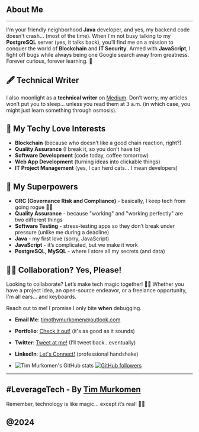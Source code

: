 ## About Me 
---
I'm your friendly neighborhood **Java** developer, and yes, my backend code doesn't crash... (most of the time). When I'm not busy talking to my **PostgreSQL** server (yes, it talks back), you’ll find me on a mission to conquer the world of **Blockchain** and **IT Security**. Armed with **JavaScript**, I fight off bugs while always being one Google search away from greatness. Forever curious, forever learning. 🚀

## 🖋️ Technical Writer

I also moonlight as a **technical writer** on [Medium](https://medium.com/@timmurkomen). Don’t worry, my articles won’t put you to sleep... unless you read them at 3 a.m. (in which case, you might just learn something through osmosis).

## 💞️ My Techy Love Interests
- **Blockchain** (because who doesn’t like a good chain reaction, right?)
- **Quality Assurance** (I break it, so you don’t have to)
- **Software Development** (code today, coffee tomorrow)
- **Web App Development** (turning ideas into clickable things)
- **IT Project Management** (yes, I can herd cats... I mean developers)

## 🌱 My Superpowers
- **GRC (Governance Risk and Compliance)** - basically, I keep tech from going rogue 🦸‍♂️
- **Quality Assurance** - because "working" and "working perfectly" are two different things
- **Software Testing** - stress-testing apps so they don’t break under pressure (unlike me during a deadline)
- **Java** - my first love (sorry, JavaScript)
- **JavaScript** - it’s complicated, but we make it work
- **PostgreSQL, MySQL** - where I store all my secrets (and data)

## 🤝💼 Collaboration? Yes, Please!

Looking to collaborate? Let’s make tech magic together! 🎩✨ Whether you have a project idea, an open-source endeavor, or a freelance opportunity, I'm all ears... and keyboards.

Reach out to me! I promise I only bite **when** debugging.
- **Email Me**: [timothymurkomen@outlook.com](mailto:timothymurkomen@outlook.com)
- **Portfolio**: [Check it out!](https://timmurkomen.com) (it's as good as it sounds)
- **Twitter**: [Tweet at me!](https://x.com/Tim_Murkomen) (I’ll tweet back...eventually)
- **LinkedIn**: [Let's Connect!](https://linkedin.com/in/timoo20) (professional handshake)

- ![Tim Murkomen's GitHub stats](https://github-readme-stats.vercel.app/api?username=TimMurkomen&show_icons=true&theme=dark)
[![GitHub followers](https://img.shields.io/github/followers/TimMurkomen?style=social)](https://github.com/TimMurkomen)


---
## #LeverageTech - By [Tim Murkomen](https://timmurkomen.com/)

Remember, technology is like magic... except it’s real! 🎩✨

@2024
---
